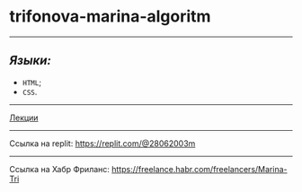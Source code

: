 # trifonova-marina-algoritm
____
## ***Языки:***

- `HTML`;
- `CSS`.

____
[Лекции](https://drive.google.com/drive/folders/1xVBhdnlYtjHykHaQzYspqU1zybDLlhjy?usp=drive_link)
____
Ссылка на replit:
https://replit.com/@28062003m
____
Ссылка на Хабр Фриланс:
https://freelance.habr.com/freelancers/Marina-Tri